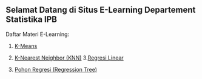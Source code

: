 ## Selamat Datang di Situs E-Learning Departement Statistika IPB

Daftar Materi E-Learning:

1. [K-Means](https://statipb.github.io/elearning/kmeans.html)
2. [K-Nearest Neighbor (KNN)](https://statipb.github.io/elearning/kmeans.html)
3.[Regresi Linear](https://statipb.github.io/elearning/RegresiLinear.html)

5. [Pohon Regresi (Regression Tree)](https://statipb.github.io/elearning/reg.html)

